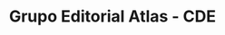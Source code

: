 ---
title: "Grupo Editorial Atlas - CDE"
url: /ciudad-del-este/grupo-editorial-atlas-cde/
shop: libros
---